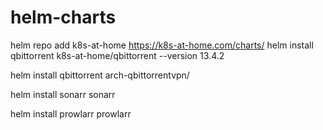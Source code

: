 # helm-charts

helm repo add k8s-at-home https://k8s-at-home.com/charts/
helm install qbittorrent k8s-at-home/qbittorrent --version 13.4.2

helm install qbittorrent arch-qbittorrentvpn/

helm install sonarr sonarr

helm install prowlarr prowlarr
